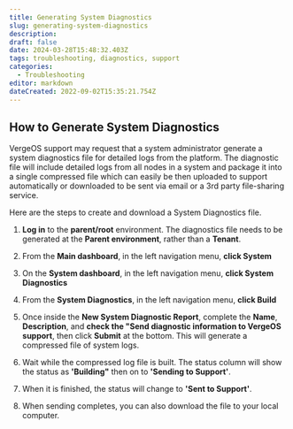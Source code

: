 ```yaml
---
title: Generating System Diagnostics
slug: generating-system-diagnostics
description: 
draft: false
date: 2024-03-28T15:48:32.403Z
tags: troubleshooting, diagnostics, support
categories:
  - Troubleshooting
editor: markdown
dateCreated: 2022-09-02T15:35:21.754Z
---
```


## How to Generate System Diagnostics

VergeOS support may request that a system administrator generate a system diagnostics file for detailed logs from the platform. The diagnostic file will include detailed logs from all nodes in a system and package it into a single compressed file which can easily be then uploaded to support automatically or downloaded to be sent via email or a 3rd party file-sharing service.

Here are the steps to create and download a System Diagnostics file.
1. **Log in** to the **parent/root** environment.  The diagnostics file needs to be generated at the **Parent environment**, rather than a **Tenant**.
1. From the **Main dashboard**, in the left navigation menu, **click System**
1. On the **System dashboard**, in the left navigation menu, **click System Diagnostics**
1. From the **System Diagnostics**, in the left navigation menu, **click Build**

1. Once inside the **New System Diagnostic Report**, complete the **Name**, **Description**, and **check the "Send diagnostic information to VergeOS support**, then click **Submit** at the bottom. This will generate a compressed file of system logs.
1. Wait while the compressed log file is built. The status column will show the status as **'Building"** then on to **'Sending to Support'**.
1. When it is finished, the status will change to **'Sent to Support'**.
1. When sending completes, you can also download the file to your local computer.

